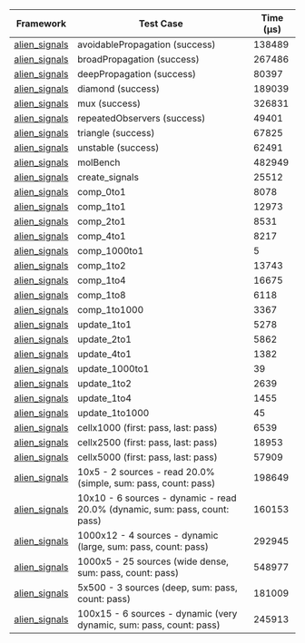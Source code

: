 | Framework | Test Case | Time (μs) |
| --- | --- | --- |
| [alien_signals](https://github.com/medz/alien-signals-dart) | avoidablePropagation (success) | 138489 |
| [alien_signals](https://github.com/medz/alien-signals-dart) | broadPropagation (success) | 267486 |
| [alien_signals](https://github.com/medz/alien-signals-dart) | deepPropagation (success) | 80397 |
| [alien_signals](https://github.com/medz/alien-signals-dart) | diamond (success) | 189039 |
| [alien_signals](https://github.com/medz/alien-signals-dart) | mux (success) | 326831 |
| [alien_signals](https://github.com/medz/alien-signals-dart) | repeatedObservers (success) | 49401 |
| [alien_signals](https://github.com/medz/alien-signals-dart) | triangle (success) | 67825 |
| [alien_signals](https://github.com/medz/alien-signals-dart) | unstable (success) | 62491 |
| [alien_signals](https://github.com/medz/alien-signals-dart) | molBench | 482949 |
| [alien_signals](https://github.com/medz/alien-signals-dart) | create_signals | 25512 |
| [alien_signals](https://github.com/medz/alien-signals-dart) | comp_0to1 | 8078 |
| [alien_signals](https://github.com/medz/alien-signals-dart) | comp_1to1 | 12973 |
| [alien_signals](https://github.com/medz/alien-signals-dart) | comp_2to1 | 8531 |
| [alien_signals](https://github.com/medz/alien-signals-dart) | comp_4to1 | 8217 |
| [alien_signals](https://github.com/medz/alien-signals-dart) | comp_1000to1 | 5 |
| [alien_signals](https://github.com/medz/alien-signals-dart) | comp_1to2 | 13743 |
| [alien_signals](https://github.com/medz/alien-signals-dart) | comp_1to4 | 16675 |
| [alien_signals](https://github.com/medz/alien-signals-dart) | comp_1to8 | 6118 |
| [alien_signals](https://github.com/medz/alien-signals-dart) | comp_1to1000 | 3367 |
| [alien_signals](https://github.com/medz/alien-signals-dart) | update_1to1 | 5278 |
| [alien_signals](https://github.com/medz/alien-signals-dart) | update_2to1 | 5862 |
| [alien_signals](https://github.com/medz/alien-signals-dart) | update_4to1 | 1382 |
| [alien_signals](https://github.com/medz/alien-signals-dart) | update_1000to1 | 39 |
| [alien_signals](https://github.com/medz/alien-signals-dart) | update_1to2 | 2639 |
| [alien_signals](https://github.com/medz/alien-signals-dart) | update_1to4 | 1455 |
| [alien_signals](https://github.com/medz/alien-signals-dart) | update_1to1000 | 45 |
| [alien_signals](https://github.com/medz/alien-signals-dart) | cellx1000 (first: pass, last: pass) | 6539 |
| [alien_signals](https://github.com/medz/alien-signals-dart) | cellx2500 (first: pass, last: pass) | 18953 |
| [alien_signals](https://github.com/medz/alien-signals-dart) | cellx5000 (first: pass, last: pass) | 57909 |
| [alien_signals](https://github.com/medz/alien-signals-dart) | 10x5 - 2 sources - read 20.0% (simple, sum: pass, count: pass) | 198649 |
| [alien_signals](https://github.com/medz/alien-signals-dart) | 10x10 - 6 sources - dynamic - read 20.0% (dynamic, sum: pass, count: pass) | 160153 |
| [alien_signals](https://github.com/medz/alien-signals-dart) | 1000x12 - 4 sources - dynamic (large, sum: pass, count: pass) | 292945 |
| [alien_signals](https://github.com/medz/alien-signals-dart) | 1000x5 - 25 sources (wide dense, sum: pass, count: pass) | 548977 |
| [alien_signals](https://github.com/medz/alien-signals-dart) | 5x500 - 3 sources (deep, sum: pass, count: pass) | 181009 |
| [alien_signals](https://github.com/medz/alien-signals-dart) | 100x15 - 6 sources - dynamic (very dynamic, sum: pass, count: pass) | 245913 |

